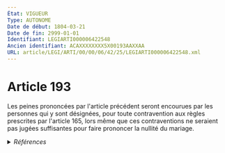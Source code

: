 ```yaml
---
État: VIGUEUR
Type: AUTONOME
Date de début: 1804-03-21
Date de fin: 2999-01-01
Identifiant: LEGIARTI000006422548
Ancien identifiant: ACAXXXXXXXX5X00193AAXXAA
URL: article/LEGI/ARTI/00/00/06/42/25/LEGIARTI000006422548.xml
---
```


<h1>Article 193</h1>

Les peines prononcées par l'article précédent seront encourues par les personnes
qui y sont désignées, pour toute contravention aux règles prescrites par
l'article 165, lors même que ces contraventions ne seraient pas jugées
suffisantes pour faire prononcer la nullité du mariage.


<details>
  <summary><em>Références</em></summary>

  <h2>Articles faisant référence à l'article</h2>
  
  <ul>
    <li>
      <a href="https://legal.tricoteuses.fr//redirection/LEGIARTI000006422546?vers=git&vers=legifrance">Code civil - article 192 AUTONOME MODIFIE, en vigueur du 1946-10-07 au 2002-01-01</a> TXT_ASSOCIE source
    </li>
    <li>
      <a href="https://legal.tricoteuses.fr//redirection/LEGIARTI000006422157?vers=git&vers=legifrance">Code civil - article 165 AUTONOME MODIFIE, en vigueur du 1907-06-21 au 2013-05-19</a> CITATION cible
    </li>
    <li>
      <a href="https://legal.tricoteuses.fr//redirection/LEGIARTI000006422547?vers=git&vers=legifrance">Code civil - article 192 AUTONOME VIGUEUR, en vigueur depuis le 2002-01-01</a> TXT_ASSOCIE source
    </li>
    <li>
      <a href="https://legal.tricoteuses.fr//redirection/LEGIARTI000027432000?vers=git&vers=legifrance">Code civil - article 165 AUTONOME VIGUEUR, en vigueur depuis le 2013-05-19</a> CITATION cible
    </li>
  </ul>
  
  <h2>Références faites par l'article</h2>
  
  <ul>
    <li>
      2999-01-01 CITATION source <a href="https://legal.tricoteuses.fr//redirection/LEGIARTI000006422157?vers=git&vers=legifrance">Code civil - article 165 AUTONOME MODIFIE, en vigueur du 1907-06-21 au 2013-05-19</a>
    </li>
    <li>
      2999-01-01 TXT_ASSOCIE cible <a href="https://legal.tricoteuses.fr//redirection/LEGIARTI000006422547?vers=git&vers=legifrance">Code civil - article 192 AUTONOME VIGUEUR, en vigueur depuis le 2002-01-01</a>
    </li>
    <li>
      CODIFICATION source Loi 1803-03-14
    </li>
    <li>
      CREATION source Loi 1803-03-17 promulguée le 27 mars 1803
    </li>
  </ul>
</details>
